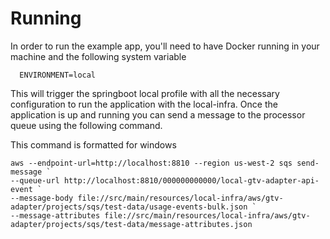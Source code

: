
# Running

In order to run the example app, you'll need to have Docker running in your machine and the following system variable
```
  ENVIRONMENT=local
```
This will trigger the springboot local profile with all the necessary configuration to run the application with the local-infra.
Once the application is up and running you can send a message to the processor queue using the following command.

This command is formatted for windows 
```
aws --endpoint-url=http://localhost:8810 --region us-west-2 sqs send-message `
--queue-url http://localhost:8810/000000000000/local-gtv-adapter-api-event `
--message-body file://src/main/resources/local-infra/aws/gtv-adapter/projects/sqs/test-data/usage-events-bulk.json `
--message-attributes file://src/main/resources/local-infra/aws/gtv-adapter/projects/sqs/test-data/message-attributes.json
```